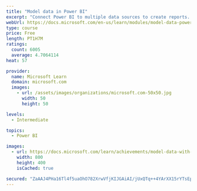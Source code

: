 ```yaml
---
title: "Model data in Power BI"
excerpt: "Connect Power BI to multiple data sources to create reports. Define the relationship between your data sources."
webUrl: https://docs.microsoft.com/en-us/learn/modules/model-data-power-bi/
type: course
price: Free
length: PT1H7M
ratings:
  count: 6005
  average: 4.7064114
heat: 57

provider:
  name: Microsoft Learn
  domain: microsoft.com
  images:
    - url: /assets/images/organizations/microsoft.com-50x50.jpg
      width: 50
      height: 50

levels:
  - Intermediate

topics:
  - Power BI

images:
  - url: https://docs.microsoft.com/learn/achievements/model-data-with-power-bi-desktop-social.png
    width: 800
    height: 400
    isCached: true

secured: "ZaAAJ4PHa16Tl4f5uaOhO782XrwVfjKIJGAiAI/jUxQTq++4YArXX15rYTsEp7sSywh1bA5Uzpm8r0WDLp3mnEeaEU+CmdIvH+Gcm6bX9yNhMu+BG5MykEF9kttFV63uP0x5Rw95j/WF/mX8nv4FLBOU1L+0YGnYbod/F41+IARlBhrj3ZuXKg6HASBjT/dbjqi2n9EzWbflBORx6yN2/36x+ISR6G5+ne/n16tkRtdAV355ewoTBAMNATWi1j16QeGRzIngQtvkGobkN7/jdm9TIsqOOVnLOHzHiSum0Wp51JwCfKc8sl8wtCLNtvtZsv0MOyWFVKcxgXJn4wMH8XIbX+wrMnjP1lAlyXUcNIXlDEj6q3eiR9LrTpTVpkcrLGIlmr3U+oXGeqgz2Cfw3qzBc3CTrl4eSpNdqhPW16c=;t+Qnckt5Qc5oEowLDsVPmQ=="
---
```


